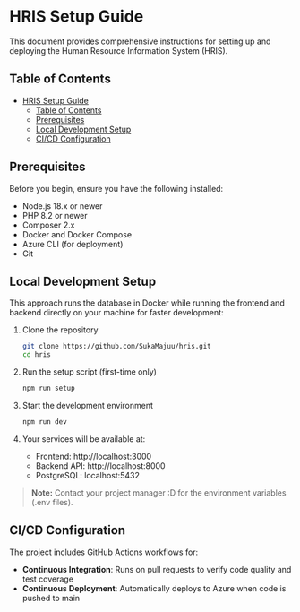 # HRIS Setup Guide

This document provides comprehensive instructions for setting up and deploying the Human Resource Information System (HRIS).

## Table of Contents

-   [HRIS Setup Guide](#hris-setup-guide)
    -   [Table of Contents](#table-of-contents)
    -   [Prerequisites](#prerequisites)
    -   [Local Development Setup](#local-development-setup)
    -   [CI/CD Configuration](#cicd-configuration)

## Prerequisites

Before you begin, ensure you have the following installed:

-   Node.js 18.x or newer
-   PHP 8.2 or newer
-   Composer 2.x
-   Docker and Docker Compose
-   Azure CLI (for deployment)
-   Git

## Local Development Setup

This approach runs the database in Docker while running the frontend and backend directly on your machine for faster development:

1. Clone the repository

    ```bash
    git clone https://github.com/SukaMajuu/hris.git
    cd hris
    ```

2. Run the setup script (first-time only)

    ```bash
    npm run setup
    ```

3. Start the development environment

    ```bash
    npm run dev
    ```

4. Your services will be available at:
    - Frontend: http://localhost:3000
    - Backend API: http://localhost:8000
    - PostgreSQL: localhost:5432

> **Note:** Contact your project manager :D for the environment variables (.env files).

## CI/CD Configuration

The project includes GitHub Actions workflows for:

-   **Continuous Integration**: Runs on pull requests to verify code quality and test coverage
-   **Continuous Deployment**: Automatically deploys to Azure when code is pushed to main
